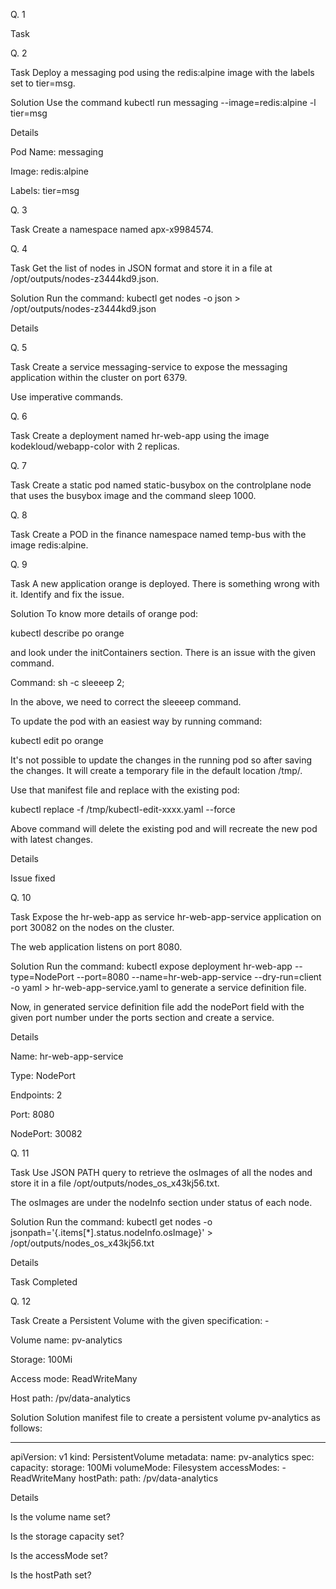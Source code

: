 Q. 1

Task


Q. 2

Task
Deploy a messaging pod using the redis:alpine image with the labels set to tier=msg.

Solution
Use the command kubectl run messaging --image=redis:alpine -l tier=msg

Details

Pod Name: messaging

Image: redis:alpine

Labels: tier=msg

Q. 3

Task
Create a namespace named apx-x9984574.

Q. 4

Task
Get the list of nodes in JSON format and store it in a file at /opt/outputs/nodes-z3444kd9.json.

Solution
Run the command: kubectl get nodes -o json > /opt/outputs/nodes-z3444kd9.json

Details

Q. 5

Task
Create a service messaging-service to expose the messaging application within the cluster on port 6379.

Use imperative commands.

Q. 6

Task
Create a deployment named hr-web-app using the image kodekloud/webapp-color with 2 replicas.

Q. 7

Task
Create a static pod named static-busybox on the controlplane node that uses the busybox image and the command sleep 1000.

Q. 8

Task
Create a POD in the finance namespace named temp-bus with the image redis:alpine.

Q. 9

Task
A new application orange is deployed. There is something wrong with it. Identify and fix the issue.

Solution
To know more details of orange pod:

kubectl describe po orange

and look under the initContainers section. There is an issue with the given command.


 Command:
      sh
      -c
      sleeeep 2;



In the above, we need to correct the sleeeep command.

To update the pod with an easiest way by running command:

kubectl edit po orange

It's not possible to update the changes in the running pod so after saving the changes. It will create a temporary file in the default location /tmp/.

Use that manifest file and replace with the existing pod:

kubectl replace -f /tmp/kubectl-edit-xxxx.yaml --force

Above command will delete the existing pod and will recreate the new pod with latest changes.

Details

Issue fixed

Q. 10

Task
Expose the hr-web-app as service hr-web-app-service application on port 30082 on the nodes on the cluster.

The web application listens on port 8080.

Solution
Run the command: kubectl expose deployment hr-web-app --type=NodePort --port=8080 --name=hr-web-app-service --dry-run=client -o yaml > hr-web-app-service.yaml to generate a service definition file.

Now, in generated service definition file add the nodePort field with the given port number under the ports section and create a service.

Details

Name: hr-web-app-service


Type: NodePort


Endpoints: 2


Port: 8080


NodePort: 30082

Q. 11

Task
Use JSON PATH query to retrieve the osImages of all the nodes and store it in a file /opt/outputs/nodes_os_x43kj56.txt.

The osImages are under the nodeInfo section under status of each node.

Solution
Run the command: kubectl get nodes -o jsonpath='{.items[*].status.nodeInfo.osImage}' > /opt/outputs/nodes_os_x43kj56.txt

Details

Task Completed

Q. 12

Task
Create a Persistent Volume with the given specification: -

Volume name: pv-analytics

Storage: 100Mi

Access mode: ReadWriteMany

Host path: /pv/data-analytics

Solution
Solution manifest file to create a persistent volume pv-analytics as follows:

---
apiVersion: v1
kind: PersistentVolume
metadata:
  name: pv-analytics
spec:
  capacity:
    storage: 100Mi
  volumeMode: Filesystem
  accessModes:
    - ReadWriteMany
  hostPath:
      path: /pv/data-analytics

Details

Is the volume name set?


Is the storage capacity set?


Is the accessMode set?


Is the hostPath set?
